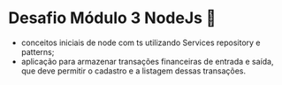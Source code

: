 # Desafio Módulo 3 NodeJs :rocket:
- conceitos iniciais de node com ts utilizando Services repository e patterns;
- aplicação para armazenar transações financeiras de entrada e saída, que deve permitir o cadastro e a listagem dessas transações.
